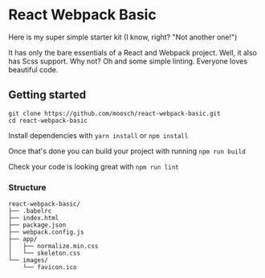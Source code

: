 # React Webpack Basic

Here is my super simple starter kit (I know, right? "Not another one!")

It has only the bare essentials of a React and Webpack project. Well, it also has Scss support. Why not?
Oh and some simple linting. Everyone loves beautiful code.

## Getting started

```
git clone https://github.com/moosch/react-webpack-basic.git
cd react-webpack-basic
```

Install dependencies with `yarn install` or `npm install`

Once that's done you can build your project with running `npm run build`

Check your code is looking great with `npm run lint`

### Structure

```
react-webpack-basic/
├── .babelrc
├── index.html
├── package.json
├── webpack.config.js
├── app/
│   ├── normalize.min.css
│   └── skeleton.css
└── images/
    └── favicon.ico

```